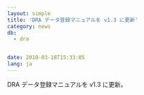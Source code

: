 ```yaml
---
layout: simple
title: 'DRA データ登録マニュアルを v1.3 に更新'
category: news
db:
  - dra


date: 2010-03-18T15:33:05
lang: ja
---
```


DRA データ登録マニュアルを v1.3 に更新。
